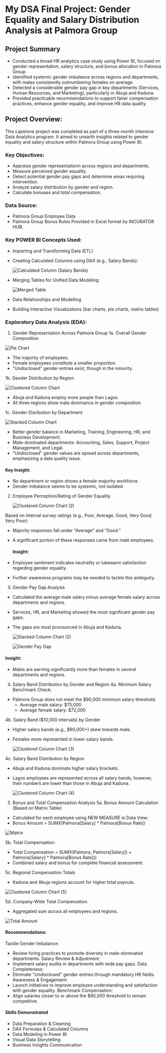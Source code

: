 # My DSA Final Project: Gender Equality and Salary Distribution Analysis at Palmora Group

## Project Summary
- Conducted a broad HR analytics case study using Power BI, focused on gender representation, salary structure, and bonus allocation in Palmora Group.
- Identified systemic gender imbalance across regions and departments, with males consistently outnumbering females on average.
- Detected a considerable gender pay gap in key departments (Services, Human Resources, and Marketing), particularly in Abuja and Kaduna.
- Provided practicable recommendations to support fairer compensation practices, enhance gender equality, and improve HR data quality.

## Project Overview:
This capstone project was completed as part of a three-month intensive Data Analytics program. It aimed to unearth insights related to gender equality and salary structure within Palmora Group using Power BI. 

### Key Objectives:
- Appraise gender representationn across regions and departments.
- Measure perceived gender equality.
- Detect potential gender pay gaps and determine areas requiring intervention.
- Analyze salary distribution by gender and region.
- Calculate bonuses and total compensation.

### Data Source:
- Palmora Group Employee Data
- Palmora Group Bonus Rules
Provided in Excel format by INCUBATOR HUB.

### Key POWER BI Concepts Used:
-  Importing and Transforming Data (ETL)
-  Creating Calculated Columns using DAX (e.g., Salary Bands):
  
   ![Calculated Column (Salary Bands)](https://github.com/user-attachments/assets/9bd29851-a617-4976-9fe9-52a74f9edd50)
   
-  Merging Tables for Unified Data Modeling:
  
   ![Merged Table](https://github.com/user-attachments/assets/61df8466-25a7-456a-b837-73950848c278)
   
-  Data Relationships and Modelling
-  Building Interactive Visualizations (bar charts, pie charts, matrix tables)

### Exploratory Data Analysis (EDA):
1. Gender Representation Across Palmora Group
1a. Overall Gender Composition

![Pie Chart](https://github.com/user-attachments/assets/671dbb85-b59e-461a-b3cd-a853332c50c2)

- The majority of employees.
- Female employees constitute a smaller proportion.
- "Undisclosed" gender entries exist, though in the minority.

1b. Gender Distribution by Region

![Clustered Column Chart](https://github.com/user-attachments/assets/518e8ec4-aaac-4d52-a9f3-6c21bf19354e)

- Abuja and Kaduna employ more people than Lagos.
- All three regions show male dominance in gender composition

1c. Gender Disribution by Department

![Stacked Column Chart](https://github.com/user-attachments/assets/3e97ba91-f0c2-4793-909e-fd8af94b40d4)

- Better gender balance in Marketing, Training, Engineering, HR, and Business Development.
- Male-dominated departments: Accounting, Sales, Support, Project Management, and Legal.
- "Undisclosed" gender values are spread across departments, emphasizing a data quality issue.

#### Key Insight:
- No department or region shows a female-majority workforce.
- Gender imbalance seems to be systemic, not isolated.
 
2. Employee Perception/Rating of Gender Equality

   ![Clustered Column Chart (2)](https://github.com/user-attachments/assets/842ff177-d45c-4b06-b5da-a4393cafe32f)

Based on internal survey ratings (e.g., Poor, Average, Good, Very Good, Very Poor):
- Majority responses fall under "Average" and "Good."
- A significant portion of these responses came from male employees.

  #### Insight:
- Employee sentiment indicates neutrality or lukewarm satisfaction regarding gender equality.
- Further awareness programs may be needed to tackle this ambiguity.
   
3. Gender Pay Gap Analysis
- Calculated the average male salary minus average female salary across departments and regions.
- Services, HR, and Marketing showed the most significant gender pay gaps.
- The gaps are most pronounced in Abuja and Kaduna.

  ![Stacked Column Chart (2)](https://github.com/user-attachments/assets/5a71d7ee-b4d5-469d-b82e-b3c619639d8b)
   
  ![Gender Pay Gap](https://github.com/user-attachments/assets/3fbfd7e5-1b76-44f1-857f-e4aabdf94981)
  
 #### Insight:
- Males are earning significantly more than females in several departments and regions.

4. Salary Band Distribution by Gender and Region
4a. Minimum Salary Benchmark Check:
- Palmora Group does not meet the $90,000 minimum salary threshold.
  - Average male salary: $75,000
  - Average female salary: $72,000

4b. Salary Band ($10,000 intervals) by Gender
- Higher salary bands (e.g., $90,000+) skew towards male.
- Females more represented in lower salary bands.
  
  ![Clustered Column Chart (3)](https://github.com/user-attachments/assets/b321dc80-bb02-477a-9711-66ec65b9c6f9)

4c. Salary Band Distribution by Region
- Abuja and Kaduna dominate higher salary brackets.
- Lagos employees are represented across all salary bands, however, their numbers are lower than those in Abuja and Kaduna.
  
  ![Clustered Column Chart (4)](https://github.com/user-attachments/assets/cd4a3610-aeb7-436b-b9db-af525003d24d) 

5. Bonus and Total Compensation Analysis
5a. Bonus Amount Calculation (Based on Matrix Table)
- Calculated for each employee using NEW MEASURE in Data View:
-  Bonus Amount = SUMX(Palmora[Salary] * Palmora[Bonus Rate])

![Matrix](https://github.com/user-attachments/assets/40cb56c4-573e-4a47-a007-f1aba433db30)

5b. Total Compensation:
- Total Compensation = SUMX(Palmora, Palmora[Salary]) + Palmora[Salary] * Palmora[Bonus Rate]))
- Combined salary and bonus for complete financial assessment.

5c. Regional Compensation Totals
- Kaduna and Abuja regions account for higher total payouts.

![Clustered Column Chart (5)](https://github.com/user-attachments/assets/553768c4-6b69-4e27-974a-916443151063)

5d. Company-Wide Total Compensation
- Aggregated sum across all employees and regions.

![Total Amount](https://github.com/user-attachments/assets/775b4f28-38ce-4942-bfac-51d176b89454)

#### Recommendations:
Tackle Gender Imbalance:
- Review hiring practices to promote diversity in male-dominated departments.
Salary Review & Adjustment:
- Implement salary audits in departments with wide pay gaps.
Data Completeness:
- Eliminate "Undisclosed" gender entries through mandatory HR fields.
Awareness & Engagement:
- Launch initiatives to improve employee understanding and satisfaction with gender equality.
Benchmark Compensation:
- Align salaries closer to or above the $90,000 threshold to remain competitive.

#### Skills Demonstrated
- Data Preparation & Cleaning
- DAX Formulas & Calculated Columns
- Data Modeling in Power BI
- Visual Data Storytelling
- Business Insights Communication

